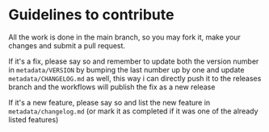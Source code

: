 # Guidelines to contribute
All the work is done in the main branch, so you may fork it, make your changes and submit a pull request.

If it's a fix, please say so and remember to update both the version number in `metadata/VERSION` by bumping the last number up by one and update `metadata/CHANGELOG.md` as well, this way i can directly push it to the releases branch and the workflows will publish the fix as a new release

If it's a new feature, please say so and list the new feature in `metadata/changelog.md` (or mark it as completed if it was one of the already listed features)
